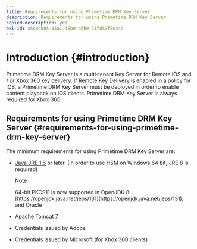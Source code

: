 ```yaml
---
title: Requirements for using Primetime DRM Key Server
description: Requirements for using Primetime DRM Key Server
copied-description: yes
exl-id: a5c0db05-15a1-45b0-abb9-11f857f5e34c
---
```

# Introduction {#introduction}

Primetime DRM Key Server is a multi-tenant Key Server for Remote iOS and / or Xbox 360 key delivery. If Remote Key Delivery is enabled in a policy for iOS, a Primetime DRM Key Server must be deployed in order to enable content playback on iOS clients. Primetime DRM Key Server is always required for Xbox 360. 

## Requirements for using Primetime DRM Key Server {#requirements-for-using-primetime-drm-key-server}

The minimum requirements for using Primetime DRM Key Server are:

* [Java JRE 1.6](https://www.oracle.com/technetwork/java/javase/downloads/index.html) or later. (In order to use HSM on Windows 64 bit, JRE 8 is required) 

  >[!NOTE]
  >
  >64-bit PKCS11 is now supported in OpenJDK 8: [https://openjdk.java.net/jeps/131](https://openjdk.java.net/jeps/131), and Oracle
* [Apache Tomcat 7](https://tomcat.apache.org) 
* Credentials issued by Adobe 
* Credentials issued by Microsoft (for Xbox 360 clients)

